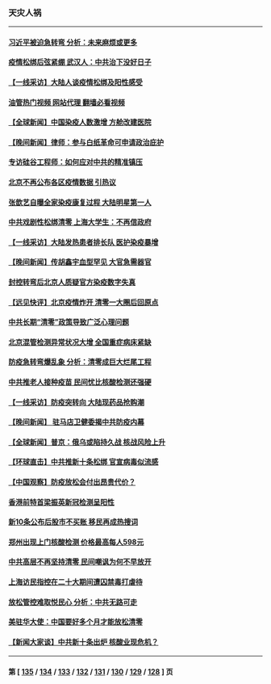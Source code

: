 ### 天灾人祸
---
#### [习近平被迫急转弯 分析：未来麻烦或更多](../../pages/ncid280/n13881769.md?12111645) 
#### [疫情松绑后弦紧绷 武汉人：中共治下没好日子](../../pages/ncid280/n13882348.md?12111645) 
#### [【一线采访】大陆人谈疫情松绑及阳性感受](../../pages/ncid280/n13882311.md?12111645) 
#### [油管热门视频 网站代理 翻墙必看视频](http://138.2.39.72:81/youtube.html?epic-marker?12111645)
#### [【全球新闻】中国染疫人数激增 方舱改建医院](../../pages/ncid280/n13882285.md?12111645) 
#### [【晚间新闻】律师：参与白纸革命可申请政治庇护](../../pages/ncid280/n13882286.md?12111645) 
#### [专访硅谷工程师：如何应对中共的精准镇压](../../pages/ncid280/n13882021.md?12111645) 
#### [北京不再公布各区疫情数据 引热议](../../pages/ncid280/n13881948.md?12111645) 
#### [张歆艺自曝全家染疫康复过程 大陆明星第一人](../../pages/ncid280/n13881800.md?12111645) 
#### [中共戏剧性松绑清零 上海大学生：不再信政府](../../pages/ncid280/n13880836.md?12111645) 
#### [【一线采访】大陆发热患者排长队 医护染疫暴增](../../pages/ncid280/n13881640.md?12111645) 
#### [【晚间新闻】传胡鑫宇血型罕见 大官急需器官](../../pages/ncid280/n13881335.md?12111645) 
#### [封控转弯后北京人质疑官方染疫数字失真](../../pages/ncid280/n13881600.md?12111645) 
#### [【远见快评】北京疫情炸开 清零一大圈后回原点](../../pages/ncid280/n13881337.md?12111645) 
#### [中共长期“清零”政策导致广泛心理问题](../../pages/ncid280/n13881471.md?12111645) 
#### [北京混管检测异常状况大增 全国重症病床紧缺](../../pages/ncid280/n13881315.md?12111645) 
#### [防疫急转弯爆乱象 分析：清零成巨大烂尾工程](../../pages/ncid280/n13881020.md?12111645) 
#### [中共推老人接种疫苗 民间忧比核酸检测还强硬](../../pages/ncid280/n13881043.md?12111645) 
#### [【一线采访】防疫突转向 大陆现药品抢购潮](../../pages/ncid280/n13880837.md?12111645) 
#### [【晚间新闻】 驻马店卫健委揭中共防疫内幕](../../pages/ncid280/n13880955.md?12111645) 
#### [【全球新闻】普京：俄乌或陷持久战 核战风险上升](../../pages/ncid280/n13880954.md?12111645) 
#### [【环球直击】中共推新十条松绑 官宣病毒似流感](../../pages/ncid280/n13880956.md?12111645) 
#### [【中国观察】防疫放松会付出昂贵代价？](../../pages/ncid280/n13880827.md?12111645) 
#### [香港前特首梁振英新冠检测呈阳性](../../pages/ncid280/n13880843.md?12111645) 
#### [新10条公布后股市不买账 移民再成热搜词](../../pages/ncid280/n13880761.md?12111645) 
#### [郑州出现上门核酸检测 价格最高每人598元](../../pages/ncid280/n13880659.md?12111645) 
#### [中共高层不再坚持清零 民间嘲讽为何不早放开](../../pages/ncid280/n13880607.md?12111645) 
#### [上海访民指控在二十大期间遭囚禁毒打虐待](../../pages/ncid280/n13880662.md?12111645) 
#### [放松管控难取悦民心 分析：中共无路可走](../../pages/ncid280/n13880355.md?12111645) 
#### [美驻华大使：中国要好多个月才能放松清零](../../pages/ncid280/n13880375.md?12111645) 
#### [【新闻大家谈】中共新十条出炉 核酸业现危机？](../../pages/ncid280/n13880270.md?12111645) 

---
#### 第 [ [135](./135.md?12111645) / [134](./134.md?12111645) / [133](./133.md?12111645) / [132](./132.md?12111645) / [131](./131.md?12111645) / [130](./130.md?12111645) / [129](./129.md?12111645) / [128](./128.md?12111645) ] 页
